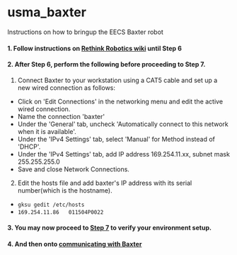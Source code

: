 # usma_baxter
Instructions on how to bringup the EECS Baxter robot

#### 1. Follow instructions on [Rethink Robotics wiki](http://sdk.rethinkrobotics.com/wiki/Workstation_Setup) until Step 6

#### 2. After Step 6, perform the following before proceeding to Step 7.
1. Connect Baxter to your workstation using a CAT5 cable and set up a new wired connection as follows:
 - Click on 'Edit Connections' in the networking menu and edit the active wired connection.
 - Name the connection 'baxter'
 - Under the 'General' tab, uncheck 'Automatically connect to this network when it is available'.
 - Under the 'IPv4 Settings' tab, select 'Manual' for Method instead of 'DHCP'. 
 - Under the 'IPv4 Settings' tab, add IP address 169.254.11.xx, subnet mask 255.255.255.0
 - Save and close Network Connections.
 
2. Edit the hosts file and add baxter's IP address with its serial number(which is the hostname).
 - `gksu gedit /etc/hosts`
 - `169.254.11.86   011504P0022`
 
#### 3. You may now proceed to [Step 7](http://sdk.rethinkrobotics.com/wiki/Workstation_Setup) to verify your environment setup.

#### 4. And then onto [communicating with Baxter](http://sdk.rethinkrobotics.com/wiki/Hello_Baxter)

